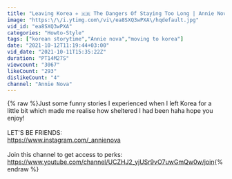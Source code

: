 ```yaml
---
title: "Leaving Korea ✈️ 🇰🇷 The Dangers Of Staying Too Long | Annie Nova"
image: "https:\/\/i.ytimg.com\/vi\/ea8SXQ3wPXA\/hqdefault.jpg"
vid_id: "ea8SXQ3wPXA"
categories: "Howto-Style"
tags: ["korean storytime","Annie nova","moving to korea"]
date: "2021-10-12T11:19:44+03:00"
vid_date: "2021-10-11T15:35:22Z"
duration: "PT14M27S"
viewcount: "3067"
likeCount: "293"
dislikeCount: "4"
channel: "Annie Nova"
---
```

{% raw %}Just some funny stories I experienced when I left Korea for a little bit which made me realise how sheltered I had been haha hope you enjoy!<br /><br />LET'S BE FRIENDS:<br /><a rel="nofollow" target="blank" href="https://www.instagram.com/_annienova">https://www.instagram.com/_annienova</a><br /><br />Join this channel to get access to perks:<br /><a rel="nofollow" target="blank" href="https://www.youtube.com/channel/UCZHJ2_yjUSr9vO7uwGmQw0w/join">https://www.youtube.com/channel/UCZHJ2_yjUSr9vO7uwGmQw0w/join</a>{% endraw %}
